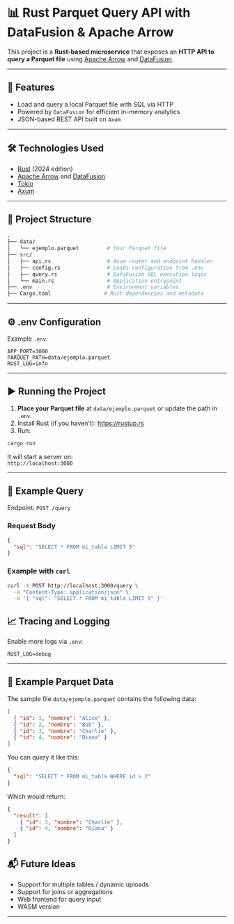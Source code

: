 # 📊 Rust Parquet Query API with DataFusion & Apache Arrow

This project is a **Rust-based microservice** that exposes an **HTTP API to query a Parquet file** using [Apache Arrow](https://arrow.apache.org/) and [DataFusion](https://docs.rs/datafusion).

---

## 🚀 Features

- Load and query a local Parquet file with SQL via HTTP
- Powered by `DataFusion` for efficient in-memory analytics
- JSON-based REST API built on `Axum`

---

## 🛠 Technologies Used

- [Rust](https://www.rust-lang.org/) (2024 edition)
- [Apache Arrow](https://arrow.apache.org/) and [DataFusion](https://docs.rs/datafusion)
- [Tokio](https://tokio.rs/)
- [Axum](https://docs.rs/axum)

---

## 📂 Project Structure

```bash
.
├── data/
│   └── ejemplo.parquet         # Your Parquet file
├── src/
│   ├── api.rs                  # Axum router and endpoint handler
│   ├── config.rs               # Loads configuration from .env
│   ├── query.rs                # DataFusion SQL execution logic
│   └── main.rs                 # Application entrypoint
├── .env                        # Environment variables
├── Cargo.toml                 # Rust dependencies and metadata
```

---

## ⚙️ .env Configuration

Example `.env`:

```env
APP_PORT=3000
PARQUET_PATH=data/ejemplo.parquet
RUST_LOG=info
```

---

## ▶️ Running the Project

1. **Place your Parquet file** at `data/ejemplo.parquet` or update the path in `.env`.
2. Install Rust (if you haven't): https://rustup.rs
3. Run:

```bash
cargo run
```

It will start a server on:  
`http://localhost:3000`

---

## 🔎 Example Query

Endpoint: `POST /query`

### Request Body

```json
{
  "sql": "SELECT * FROM mi_tabla LIMIT 5"
}
```

### Example with `curl`

```bash
curl -X POST http://localhost:3000/query \
  -H "Content-Type: application/json" \
  -d '{ "sql": "SELECT * FROM mi_tabla LIMIT 5" }'
```

## 📈 Tracing and Logging

Enable more logs via `.env`:

```env
RUST_LOG=debug
```

---

## 🧾 Example Parquet Data

The sample file `data/ejemplo.parquet` contains the following data:

```json
[
  { "id": 1, "nombre": "Alice" },
  { "id": 2, "nombre": "Bob" },
  { "id": 3, "nombre": "Charlie" },
  { "id": 4, "nombre": "Diana" }
]
```

You can query it like this:

```json
{
  "sql": "SELECT * FROM mi_tabla WHERE id > 2"
}
```

Which would return:

```json
{
  "result": [
    { "id": 3, "nombre": "Charlie" },
    { "id": 4, "nombre": "Diana" }
  ]
}
```

## 📬 Future Ideas

- Support for multiple tables / dynamic uploads
- Support for joins or aggregations
- Web frontend for query input
- WASM version

---
